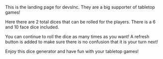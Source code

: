 This is the landing page for devsInc. They are a big supporter of tabletop games!

Here there are 2 total dices that can be rolled for the players. There is a 6 and 10 face dice included.

You can continue to roll the dice as many times as you want! A refresh button is added to make sure there is no confusion that it is your turn next!

Enjoy this dice generator and have fun with your tabletop games!

